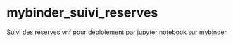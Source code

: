 # mybinder_suivi_reserves
Suivi des réserves vnf pour déploiement par jupyter notebook sur mybinder
